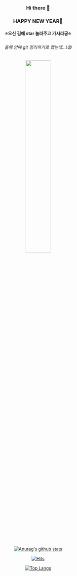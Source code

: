 <div align="center">
 
### Hi there 👋 
### HAPPY NEW YEAR🥰
#### ⭐오신 김에 star 눌러주고 가시라궁⭐

###### 올해 안에 git 정리하기로 했는데...!😫 

<img src="https://user-images.githubusercontent.com/44468282/103389315-7d352080-4b51-11eb-933b-4e6e87667011.jpg" width="40%">



<!--
**zeze1004/zeze1004** is a ✨ _special_ ✨ repository because its `README.md` (this file) appears on your GitHub profile.

Here are some ideas to get you started:

- 🔭 I’m currently working on ...
- 🌱 I’m currently learning ...
- 👯 I’m looking to collaborate on ...
- 🤔 I’m looking for help with ...
- 💬 Ask me about ...
- 📫 How to reach me: ...
- 😄 Pronouns: ...
- ⚡ Fun fact: ...
-->


 
[![Anurag's github stats](https://github-readme-stats.vercel.app/api?username=zeze1004)](https://github.com/anuraghazra/github-readme-stats)	 


[![Hits](https://hits.seeyoufarm.com/api/count/incr/badge.svg?url=https%3A%2F%2Fgithub.com%2Fzeze1004&count_bg=%2379C83D&title_bg=%23555555&icon=&icon_color=%23E7E7E7&title=hits&edge_flat=false)](https://hits.seeyoufarm.com)	


 [![Top Langs](https://github-readme-stats.vercel.app/api/top-langs/?username=zeze1004&hide=OpenEdge%20ABL&langs_count=9&layout=compact)](https://github.com/anuraghazra/github-readme-stats)	
</div>
